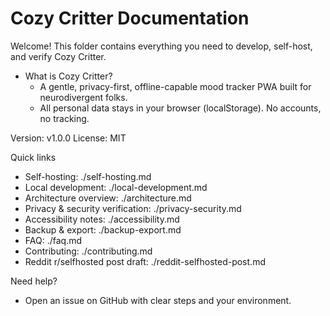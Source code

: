 # Cozy Critter Documentation

Welcome! This folder contains everything you need to develop, self-host, and verify Cozy Critter.

- What is Cozy Critter?
  - A gentle, privacy-first, offline-capable mood tracker PWA built for neurodivergent folks.
  - All personal data stays in your browser (localStorage). No accounts, no tracking.

Version: v1.0.0
License: MIT

Quick links
- Self-hosting: ./self-hosting.md
- Local development: ./local-development.md
- Architecture overview: ./architecture.md
- Privacy & security verification: ./privacy-security.md
- Accessibility notes: ./accessibility.md
- Backup & export: ./backup-export.md
- FAQ: ./faq.md
- Contributing: ./contributing.md
- Reddit r/selfhosted post draft: ./reddit-selfhosted-post.md

Need help?
- Open an issue on GitHub with clear steps and your environment.
